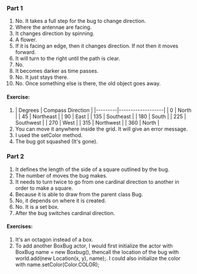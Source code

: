 ### Part 1
1. No. It takes a full step for the bug to change direction.
2. Where the antennae are facing.
3. It changes direction by spinning.
4. A flower.
5. If it is facing an edge, then it changes direction. If not then it moves forward.
6. It will turn to the right until the path is clear.
7. No.
8. It becomes darker as time passes.
9. No. It just stays there.
10. No. Once something else is there, the old object goes away.
#### Exercise:
1. | Degrees | Compass Direction |
|---------|-------------------|
|    0    |       North       |
|    45   |     Northeast     |
|    90   |        East       |
|   135   |     Southeast     |
|   180   |       South       |
|   225   |     Southwest     |
|   270   |        West       |
|   315   |     Northwest     |
|   360   |       North       |
2. You can move it anywhere inside the grid. It will give an error message.
3. I used the setColor method.
4. The bug got squashed (It's gone).

### Part 2
1. It defines the length of the side of a square outlined by the bug.
2. The number of moves the bug makes.
3. It needs to turn twice to go from one cardinal direction to another in order to make a square.
4. Because it is able to draw from the parent class Bug.
5. No, it depends on where it is created.
6. No. It is a set box.
7. After the bug switches cardinal direction.
#### Exercises:
1. It's an octagon instead of a box.
5. To add another BoxBug actor, I would first initialize the actor with BoxBug name = new Boxbug(), thencall the location of the bug with world.add(new Location(x, y), name);. I could also initialize the color with name.setColor(Color.COLOR);
